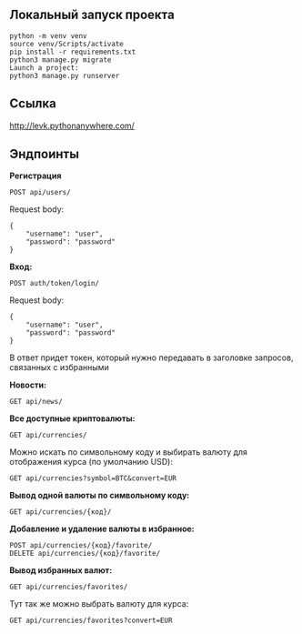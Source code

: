 ## **Локальный запуск проекта**
```
python -m venv venv
source venv/Scripts/activate
pip install -r requirements.txt
python3 manage.py migrate
Launch a project:
python3 manage.py runserver
```

## **Ссылка**
http://levk.pythonanywhere.com/

## **Эндпоинты**
**Регистрация**
```
POST api/users/
```
Request body:
```
{
    "username": "user",
    "password": "password"
}
```
**Вход:**
```
POST auth/token/login/
```
Request body:
```
{
    "username": "user",
    "password": "password"
}
```
В ответ придет токен, который нужно передавать в заголовке запросов, связанных с избранными

**Новости:**
```
GET api/news/
```
**Все доступные криптовалюты:**
```
GET api/currencies/
```
Можно искать по символьному коду и выбирать валюту для отображения курса (по умолчанию USD):
```
GET api/currencies?symbol=BTC&convert=EUR
```
**Вывод одной валюты по символьному коду:**
```
GET api/currencies/{код}/
```
**Добавление и удаление валюты в избранное:**
```
POST api/currencies/{код}/favorite/
DELETE api/currencies/{код}/favorite/
```
**Вывод избранных валют:**
```
GET api/currencies/favorites/
```
Тут так же можно выбрать валюту для курса:
```
GET api/currencies/favorites?convert=EUR
```